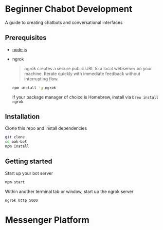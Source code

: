 # Beginner Chabot Development
A guide to creating chatbots and conversational interfaces

## Prerequisites

* [node.js](https://github.com/nodejs/node/wiki/Installation)

* ngrok

    >ngrok creates a secure public URL to a local webserver on your machine. Iterate quickly with immediate feedback without interrupting flow.
    
    ```bash
    npm install -g ngrok
    ```
    If your package manager of choice is Homebrew, install via `brew install ngrok`

## Installation

Clone this repo and install dependencies
```bash
git clone
cd oak-bot
npm install
```

## Getting started

Start up your bot server
```bash
npm start
```

Within another terminal tab or window, start up the ngrok server
```bash
ngrok http 5000
```

# Messenger Platform 